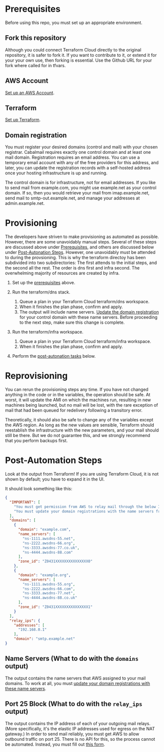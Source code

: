 # Prerequisites<a name="Prerequisites"></a>

Before using this repo, you must set up an appropriate environment.

## Fork this repository

Although you could connect Terraform Cloud directly to the original repository, it is safer to fork it. If you want to contribute to it, or extend it for your your own use, then forking is essential. Use the Github URL for your fork where called for in tfvars.

## AWS Account

[Set up an AWS Account](./aws.md).

## Terraform

[Set up Terraform](./terraform.md).

## Domain registration

You must register your desired domains (control and mail) with your chosen registrar. Cabalmail requires exactly one control domain and at least one mail domain. Registration requires an email address. You can use a temporary email account with any of the free providers for this address, and later, you can update the registration records with a self-hosted address once your hosting infrastructure is up and running.

The control domain is for infrastructure, not for email addresses. If you like to send mail from example.com, you might use example.net as your control domain. If so, then you would retrieve your mail from imap.example.net, send mail to smtp-out.example.net, and manage your addresses at admin.example.net.

# Provisioning

The developers have striven to make provisioning as automated as possible. However, there are some unavoidably manual steps. Several of these steps are discussed above under [Prerequisites](#Prerequisites), and others are discussed below under [Post-Autonation Steps](#PostAutomation). However, one unavoidably must be attended to during the provsioning. This is why the terraform directoy has been subdivided into two subdirectories: The first attends to the initial steps, and the second all the rest. The order is dns first and infra second. The overwhelming majority of resources are created by infra.

1. Set up the [prerequisites](#Prerequisites) above.

2. Run the terraform/dns stack.

    1. Queue a plan in your Terraform Cloud terraform/dns workspace.
    2. When it finishes the plan phase, confirm and apply.
    3. The output will include name servers. [Update the domain registration](./registrar.md) for your control domain with these name servers. Before proceeding to the next step, make sure this change is complete.

3. Run the terraform/infra workspace.

    1. Queue a plan in your Terraform Cloud terraform/infra workspace.
    2. When it finishes the plan phase, confirm and apply.

4. Perform the [post-autonation tasks](#PostAutomation) below.

# Reprovisioning

You can rerun the provisioning steps any time. If you have not changed anything in the code or in the variables, the operation should be safe. At worst, it will update the AMI on which the machines run, resulting in new machines being launched, but no mail will be lost, with the rare exception of mail that had been queued for redelivery following a transitory error.

Theoretically, it should also be safe to change any of the variables except the AWS region. As long as the new values are sensible, Terraform should reestablish the infrastructure with the new parameters, and your mail should still be there. But we do not guarantee this, and we strongly recommend that you perform backups first.

# Post-Automation Steps<a name="PostAutomation"></a>

Look at the output from Terraform! If you are using Terraform Cloud, it is not shown by default; you have to expand it in the UI.

It should look something like this:

```json
{
  "IMPORTANT": [
    "You must get permission from AWS to relay mail through the below IP addresses. See the section on PTR records in README.md.",
    "You must update your domain registrations with the name servers from the below domains. See the section on Name Servers in README.md"
  ],
  "domains": [
    {
      "domain": "example.com",
      "name_servers": [
        "ns-1111.awsdns-55.net",
        "ns-2222.awsdns-66.org",
        "ns-3333.awsdns-77.co.uk",
        "ns-4444.awsdns-88.com"
      ],
      "zone_id": "Z0431XXXXXXXXXXXXXXX0"
    },
    {
      "domain": "example.org",
      "name_servers": [
        "ns-1111.awsdns-55.org",
        "ns-2222.awsdns-66.com",
        "ns-3333.awsdns-77.net",
        "ns-4444.awsdns-88.co.uk"
      ],
      "zone_id": "Z0431XXXXXXXXXXXXXXX1"
    }
  ],
  "relay_ips": {
    "addresses": [
      "192.168.0.1"
    ],
    "domain": "smtp.example.net"
}
```

## Name Servers (What to do with the `domains` output)

The output contains the name servers that AWS assigned to your mail domains. To work at all, you must [update your domain registrations with these name servers](./registrar.md).

## Port 25 Block (What to do with the `relay_ips` output)

The output contains the IP address of each of your outgoing mail relays. (More specifically, it's the elastic IP addresses used for egress on the NAT gateway.) In order to send mail reliably, you must get AWS to allow outbound traffic on port 25. There is no API for this, so the process cannot be automated. Instead, you must fill out [this form](https://console.aws.amazon.com/support/contacts?#/rdns-limits).